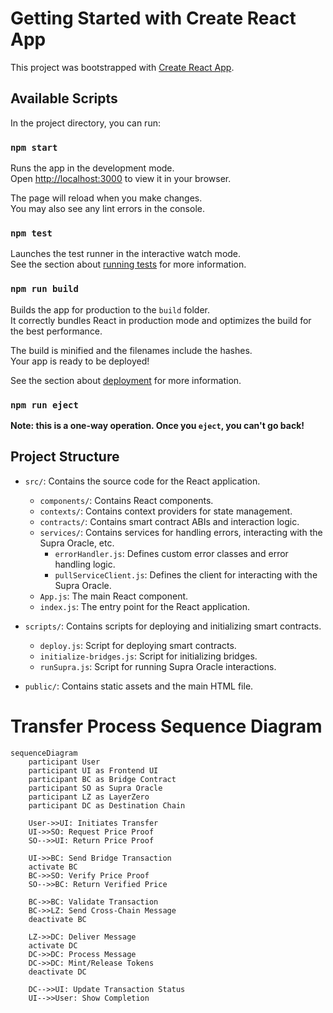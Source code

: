 # Getting Started with Create React App

This project was bootstrapped with [Create React App](https://github.com/facebook/create-react-app).

## Available Scripts

In the project directory, you can run:

### `npm start`

Runs the app in the development mode.\
Open [http://localhost:3000](http://localhost:3000) to view it in your browser.

The page will reload when you make changes.\
You may also see any lint errors in the console.

### `npm test`

Launches the test runner in the interactive watch mode.\
See the section about [running tests](https://facebook.github.io/create-react-app/docs/running-tests) for more information.

### `npm run build`

Builds the app for production to the `build` folder.\
It correctly bundles React in production mode and optimizes the build for the best performance.

The build is minified and the filenames include the hashes.\
Your app is ready to be deployed!

See the section about [deployment](https://facebook.github.io/create-react-app/docs/deployment) for more information.

### `npm run eject`

**Note: this is a one-way operation. Once you `eject`, you can't go back!**

## Project Structure

- `src/`: Contains the source code for the React application.

  - `components/`: Contains React components.
  - `contexts/`: Contains context providers for state management.
  - `contracts/`: Contains smart contract ABIs and interaction logic.
  - `services/`: Contains services for handling errors, interacting with the Supra Oracle, etc.
    - `errorHandler.js`: Defines custom error classes and error handling logic.
    - `pullServiceClient.js`: Defines the client for interacting with the Supra Oracle.
  - `App.js`: The main React component.
  - `index.js`: The entry point for the React application.

- `scripts/`: Contains scripts for deploying and initializing smart contracts.

  - `deploy.js`: Script for deploying smart contracts.
  - `initialize-bridges.js`: Script for initializing bridges.
  - `runSupra.js`: Script for running Supra Oracle interactions.

- `public/`: Contains static assets and the main HTML file.

# Transfer Process Sequence Diagram

```mermaid
sequenceDiagram
    participant User
    participant UI as Frontend UI
    participant BC as Bridge Contract
    participant SO as Supra Oracle
    participant LZ as LayerZero
    participant DC as Destination Chain

    User->>UI: Initiates Transfer
    UI->>SO: Request Price Proof
    SO-->>UI: Return Price Proof

    UI->>BC: Send Bridge Transaction
    activate BC
    BC->>SO: Verify Price Proof
    SO-->>BC: Return Verified Price

    BC->>BC: Validate Transaction
    BC->>LZ: Send Cross-Chain Message
    deactivate BC

    LZ->>DC: Deliver Message
    activate DC
    DC->>DC: Process Message
    DC->>DC: Mint/Release Tokens
    deactivate DC

    DC-->>UI: Update Transaction Status
    UI-->>User: Show Completion
```

